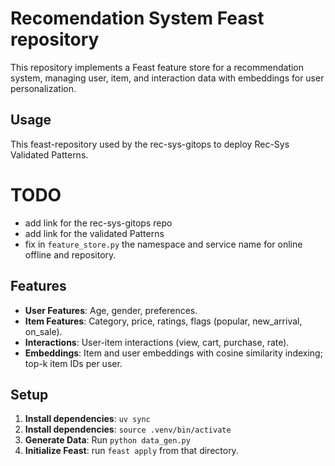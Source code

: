 # Recomendation System Feast repository
This repository implements a Feast feature store for a recommendation system, managing user, item, and interaction data with embeddings for user personalization.
## Usage
This feast-repository used by the rec-sys-gitops to deploy Rec-Sys Validated Patterns.

# TODO 
* add link for the rec-sys-gitops repo
* add link for the validated Patterns
* fix in `feature_store.py` the namespace and service name for online offline and repository.

## Features
- **User Features**: Age, gender, preferences.
- **Item Features**: Category, price, ratings, flags (popular, new_arrival, on_sale).
- **Interactions**: User-item interactions (view, cart, purchase, rate).
- **Embeddings**: Item and user embeddings with cosine similarity indexing; top-k item IDs per user.

## Setup

1. **Install dependencies**: `uv sync`
1. **Install dependencies**: `source .venv/bin/activate `
2. **Generate Data**: Run `python data_gen.py`
3. **Initialize Feast**: run `feast apply` from that directory.
